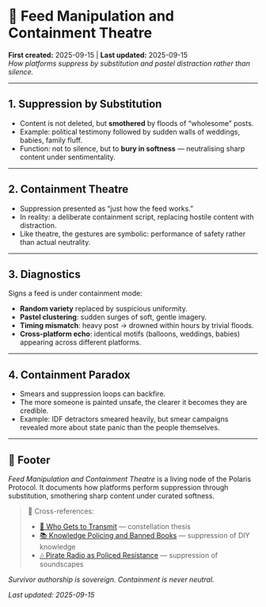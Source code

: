 # 📱 Feed Manipulation and Containment Theatre

**First created:** 2025-09-15 | **Last updated:** 2025-09-15  
*How platforms suppress by substitution and pastel distraction rather than silence.*

---

## 1. Suppression by Substitution

* Content is not deleted, but **smothered** by floods of “wholesome” posts.
* Example: political testimony followed by sudden walls of weddings, babies, family fluff.
* Function: not to silence, but to **bury in softness** — neutralising sharp content under sentimentality.

---

## 2. Containment Theatre

* Suppression presented as “just how the feed works.”
* In reality: a deliberate containment script, replacing hostile content with distraction.
* Like theatre, the gestures are symbolic: performance of safety rather than actual neutrality.

---

## 3. Diagnostics

Signs a feed is under containment mode:

* **Random variety** replaced by suspicious uniformity.
* **Pastel clustering**: sudden surges of soft, gentle imagery.
* **Timing mismatch**: heavy post → drowned within hours by trivial floods.
* **Cross-platform echo**: identical motifs (balloons, weddings, babies) appearing across different platforms.

---

## 4. Containment Paradox

* Smears and suppression loops can backfire.
* The more someone is painted unsafe, the clearer it becomes they are credible.
* Example: IDF detractors smeared heavily, but smear campaigns revealed more about state panic than the people themselves.

---

## 🏮 Footer

*Feed Manipulation and Containment Theatre* is a living node of the Polaris Protocol.
It documents how platforms perform suppression through substitution, smothering sharp content under curated softness.

> 📡 Cross-references:
>
> * [📡 Who Gets to Transmit](./📡_who_gets_to_transmit.md) — constellation thesis
> * [📚 Knowledge Policing and Banned Books](./📚_knowledge_policing_and_banned_books.md) — suppression of DIY knowledge
> * [🎶 Pirate Radio as Policed Resistance](./🎶_pirate_radio_as_policed_resistance.md) — suppression of soundscapes

*Survivor authorship is sovereign. Containment is never neutral.*

*Last updated: 2025-09-15*
